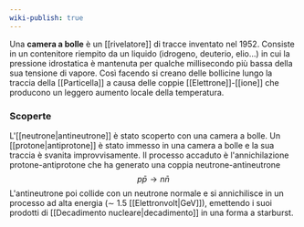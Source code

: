```yaml
---
wiki-publish: true
---
```

Una **camera a bolle** è un [[rivelatore]] di tracce inventato nel 1952. Consiste in un contenitore riempito da un liquido (idrogeno, deuterio, elio...) in cui la pressione idrostatica è mantenuta per qualche millisecondo più bassa della sua tensione di vapore. Così facendo si creano delle bollicine lungo la traccia della [[Particella]] a causa delle coppie [[Elettrone]]-[[ione]] che producono un leggero aumento locale della temperatura.
### Scoperte
L'[[neutrone|antineutrone]] è stato scoperto con una camera a bolle. Un [[protone|antiprotone]] è stato immesso in una camera a bolle e la sua traccia è svanita improvvisamente. Il processo accaduto è l'annichilazione protone-antiprotone che ha generato una coppia neutrone-antineutrone
$$p\bar{p} \rightarrow n\bar{n}$$
L'antineutrone poi collide con un neutrone normale e si annichilisce in un processo ad alta energia ($\sim$ 1.5 [[Elettronvolt|GeV]]), emettendo i suoi prodotti di [[Decadimento nucleare|decadimento]] in una forma a starburst.